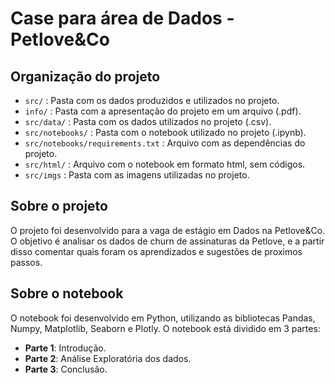 # Case para área de Dados - Petlove&Co

## Organização do projeto
    
- `src/` : Pasta com os dados produzidos e utilizados no projeto.
- `info/` : Pasta com a apresentação do projeto em um arquivo (.pdf).
- `src/data/` : Pasta com os dados utilizados no projeto (.csv).
- `src/notebooks/` : Pasta com o notebook utilizado no projeto (.ipynb).
- `src/notebooks/requirements.txt` : Arquivo com as dependências do projeto.
- `src/html/` : Arquivo com o notebook em formato html, sem códigos.
- `src/imgs` : Pasta com as imagens utilizadas no projeto.

## Sobre o projeto

O projeto foi desenvolvido para a vaga de estágio em Dados na Petlove&Co. O objetivo é analisar os dados de churn de assinaturas da Petlove, e a partir disso comentar quais foram os aprendizados e sugestões de proximos passos.

## Sobre o notebook

O notebook foi desenvolvido em Python, utilizando as bibliotecas Pandas, Numpy, Matplotlib, Seaborn e Plotly. O notebook está dividido em 3 partes:

- **Parte 1**: Introdução.
- **Parte 2**: Análise Exploratória dos dados.
- **Parte 3**: Conclusão.

